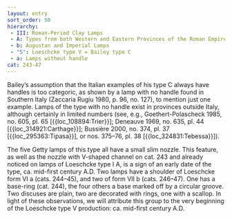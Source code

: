 ```yaml
---
layout: entry
sort_order: 50
hierarchy:
 - III: Roman-Period Clay Lamps
 - A: Types from both Western and Eastern Provinces of the Roman Empire
 - b: Augustan and Imperial Lamps
 - "5": Loeschcke type V = Bailey type C
 - a: Lamps without handle
cat: 243-47
---
```


Bailey’s assumption that the Italian examples of his type C always have handles is too categoric, as shown by a lamp with no handle found in Southern Italy (Zaccaria Rugiu 1980, p. 96, no. 127), to mention just one example. Lamps of the type with no handle exist in provinces outside Italy, although certainly in limited numbers (see, e.g., Goethert-Polascheck 1985, no. 605, pl. 65 [{{loc_108894:Trier}}]; Deneauve 1969, no. 635, pl. 44 [{{loc_314921:Carthage}}]; Bussière 2000, no. 374, pl. 37 [{{loc_295363:Tipasa}}], or nos. 375–76, pl. 38 [{{loc_324831:Tebessa}}]).

The five Getty lamps of this type all have a small slim nozzle. This feature, as well as the nozzle with V-shaped channel on cat. 243 and already noticed on lamps of Loeschcke type I A, is a sign of an early date of the type, ca. mid-first century A.D. Two lamps have a shoulder of Loeschcke form VI a (cats. 244–45), and two of form VII b (cats. 246–47). One has a base-ring (cat. 244), the four others a base marked off by a circular groove. Two discuses are plain, two are decorated with rings, one with a scallop. In light of these observations, we will attribute this group to the very beginning of the Loeschcke type V production: ca. mid-first century A.D.
